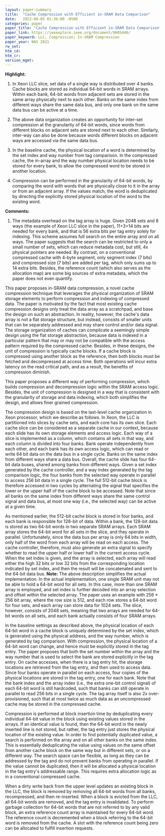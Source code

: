 ```yaml
---
layout: paper-summary
title:  "Cache Compression with Efficient in-SRAM Data Comparison"
date:   2022-08-05 01:36:00 -0500
categories: paper
paper_title: "Cache Compression with Efficient in-SRAM Data Comparison"
paper_link: https://ieeexplore.ieee.org/document/9605440/
paper_keyword: LLC; Compression; In-SRAM Compression
paper_year: NAS 2021
rw_set:
htm_cd:
htm_cr:
version_mgmt:
---
```


**Highlight:**

1. In Xeon LLC slice, set data of a single way is distributed over 4 banks. Cache blocks are stored as 
individual 64-bit words in SRAM arrays.
Within each bank, 64-bit words from adjacent sets are stored in the same array physically next to each other.
Banks on the same index from different ways share the same data bus, and only one bank on the same
data bus can be active at a time.

2. The above data organization creates an opportunity for inter-set compression at the 
granularity of 64-bit words, since words from different blocks on adjacent sets are stored next to each other.
Similarly, inter-way can also be done because words different blocks on adjacent ways are accessed via the 
same data bus.

3. In the baseline cache, the physical location of a word is determined by the set index and way number from
tag comparison. In the compressed cache, the in-array and the way number physical location needs to be 
stored for every bank, to allow the compressed word to be stored in another location.

4. Compression can be performed in the granularity of 64-bit words, by comparing the word with words that are 
physically close to it in the array or from an adjacent array. If the values match, the word is deduplicated by
directing the explicitly stored physical location of the word to the existing word.

**Comments:**

1. The metadata overhead on the tag array is huge. Given 2048 sets and 8 ways (the example of Xeon LLC slice
in the paper), 11+3=14 bits are needed for every bank, and that is 56 extra bits per tag entry solely for indexing.
This scheme assumes full search on the entire array and on all ways. The paper suggests that the search can be 
restricted to only a small number of sets, which can reduce metadata cost, but still, 4x physical pointers are needed.
By contrast, on a conventional compressed cache with 4-byte segment, only segment index (7 bits) and compressed 
size (7 bits) are added per tag, which only sums up to 14 extra bits.
Besides, the reference count (which also serves as the allocation map) are some big sources of extra metadata, 
which the paper does not even quantify.

This paper proposes in-SRAM data compression, a novel cache compression technique that leverages the 
physical organization of SRAM storage elements to perform compression and indexing of compressed data.
The paper is motivated by the fact that most existing cache compression designs only treat the data array
as a scratchpad, and base the design on such an abstraction. In reality, however, the cache's data array
is not a flat storage structure, but instead, consists of smaller units that can be separately addressed
and may share control and/or data signal. 
The storage organization of caches can complicate a seemingly simple design using the flat storage abstraction,
because data is indexed in a particular pattern that may or may not be compatible with the access pattern
required by the compressed cache.
Besides, in these designs, the unit of compression is typically cache blocks. If a cache block is 
compressed using another block as the reference, then both blocks must be fetched and decompressed 
at access time. Both operations will incur extra latency on the read critical path, and as a result,
the benefits of compression diminish.

This paper proposes a different way of performing compression, which builds compression and decompression 
logic within the SRAM access logic. Besides, the unit of compression is designed in a way that is consistent
with the granularity of storage and data indexing, which both simplifies the design, and allows finer grained 
compression.

The compression design is based on the last-level cache organization in Xeon processor, which we describe as follows.
In Xeon, the LLC is partitioned into slices by cache sets, and each core has its own slice.
Each cache slice can be considered as a separate cache in our context, because each slide has its own storage 
elements and access logic.
Each way of a slice is implemented as a column, which contains all sets in that way, and each column is 
divided into four banks. 
Bank operate independently from each other, and each bank has its own access logic, which can read or write 
64 bit data on the data bus in a single cycle. Banks on the same index from different ways share a data bus.
Overall, the cache slide has four 64-bit data buses, shared among banks from different ways.
Given a set index generated by the cache controller, and a way index generated by the tag comparison logic,
the four banks from the selected way operate in parallel to access 256 bit data in a single cycle. 
The full 512-bit cache block is therefore accessed in two cycles by alternating the signal that 
specifies the lower or the upper half of the cache block to be accessed.
Note that since all banks on the same index from different ways share the same control signal and data bus,
at most one way (i.e., the selected way) can be active at a given time.

As mentioned earlier, the 512-bit cache block is stored in four banks, and each bank is responsible for 
128-bit of data. 
Within a bank, the 128-bit data is stored as two 64-bit words in two separate SRAM arrays. 
Each SRAM array stores the 64-bit word for all sets in the slice, and they operate in parallel.
Unfortunately, since the data bus per array is only 64 bits in width, only half of the word from each 
array will be read on each access.
The cache controller, therefore, must also generate an extra signal to specify whether to read the 
upper half or lower half in the current access cycle. 
When the set index is given, and the array is selected, each array will read either the high 32 bits 
or low 32 bits from the corresponding location indicated by set index, and then the result will be
concatenated and sent to the 64-bit data bus.
**Note:** The above description simplifies the actual implementation. In the actual implementation, one 
single SRAM unit may not be able to hold a 64-bit word for all sets. In this case, more than one SRAM array
is employed, and set index is further decoded into an array selection and offset within the selected array.
The paper uses an example with 256 * 256 bit array, where the row size is 512, and each row stores a 64-bit
word for four sets, and each array can store data for 1024 sets.
The slice, however, consists of 2048 sets, meaning that two arrays are needed for 64-bit words on all sets, and
each bank actually consists of four SRAM arrays.

In the baseline settings as described above, the physical location of each 64-bit word in a cache block 
is uniquely determined by the set index, which is generated using the physical address, and the way number, 
which is generated by tag comparison.
With compression, the physical location of a 64-bit word can change, and hence must be explicitly stored
in the tag entry. The paper proposes that both the set number within the array and the way number that is used
to select the bank are stored explicitly in the tag entry. On cache accesses, when there is a tag entry hit, the
storage locations are retrieved from the tag entry, and then used to access data.
Since four banks operate in parallel on each access, four copies of the physical locations are stored in the tag
entry, one for each bank.
Note that the bank index and the array index (i.e., the extra one-bit control signal) of each 64-bit word is 
still hardcoded, such that banks can still operate in parallel to read 256 bits in a single cycle.
The tag array itself is also 2x over-provisioned, such that at most twice as much data as an uncompressed cache may
be stored in the compressed cache.

Compression is performed at block insertion time by deduplicating every individual 64-bit value in the block
using existing values stored in the arrays. If an identical value is found, then the 64-bit word in the newly 
inserted line is not stored, but rather, the tag entry just stores the physical location of the existing value.
In order to find potentially duplicated value, a search is performed on the array and on all other 
banks on the same index. This is essentially deduplicating the value using values on the same offset from 
another cache block on the same way but in different sets, or on a different way.
The search space can be flexible, as long as they can be addressed by the tag and do not
prevent banks from operating in parallel.
If the value cannot be duplicated, then it will be allocated a physical location in the tag entry's 
addressable range. This requires extra allocation logic as in a conventional compressed cache.

When a dirty write back from the upper level updates an existing block in the LLC, the block is removed by
removing all 64-bit words from all banks, recompressed, and then re-inserted.
When a block is evicted from the LLC, all 64-bit words are removed, and the tag entry is invalidated.
To perform garbage collection for 64-bit words that are not referred to by any valid block, an extra reference 
count array is maintained for every 64-bit word. The reference count is decremented when a block referring to the 
64-bit word is removed from the cache. A slot with the reference count being zero can be allocated to fulfill
insertion requests.
